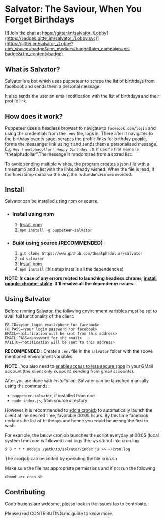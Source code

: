 # Salvator: The Saviour, When You Forget Birthdays

[![Join the chat at https://gitter.im/salvator_/Lobby](https://badges.gitter.im/salvator_/Lobby.svg)](https://gitter.im/salvator_/Lobby?utm_source=badge&utm_medium=badge&utm_campaign=pr-badge&utm_content=badge)

## What is Salvator?
Salvator is a bot which uses puppeteer to scrape the list of birthdays from facebook and sends them a personal
message.

It also sends the user an email notification with the list of birthdays and their profile link.

## How does it work?
Puppeteer uses a headless browser to navigate to `facebook.com/login` and using the credentials from the `.env` file,
logs in. There after it navigates to the birthday events page, scrapes the profile links for birthday people, forms
the messenger link using it and sends them a personalised message.<br/>
E.g `Hey thealphadollar! Happy Birthday :D`, if user's first name is "thealphadollar".The message is randomized from a stored list.

To avoid sending multiple wishes, the program creates a json file with a timestamp and a list with the links already wished. When the file is read, if the timestamp matches the day, the redundancies are avoided.

## Install
Salvator can be installed using npm or source.

* ### Install using npm
    1. [Install npm](https://www.npmjs.com/get-npm)
    2. `npm install -g puppeteer-salvator`

* ### Build using source (**RECOMMENDED**)
    1. `git clone https://www.github.com/thealphadollar/salvator`
    2. `cd salvator`
    3. [Install npm](https://www.npmjs.com/get-npm)
    4. `npm install` (this step installs all the dependencies)

**NOTE: In case of any errors related to launching headless chrome, [install google-chrome-stable](https://www.linuxbabe.com/ubuntu/install-google-chrome-ubuntu-16-04-lts).
 It'll resolve all the dependency issues.**

## Using Salvator
Before running Salvator, the following environment variables must be set to avail full functionality of the client:
```$xslt
FB_ID=<your login email/phone for facebook>
FB_PASS=<your login password for facebook>
EMAIL=<notification will be sent from this address>
EMAIL_PASS=<password for the email>
MAILTO=<notification will be sent to this address>
```
**RECOMMENDED** : Create a `.env` file in the `salvator` folder with the above mentioned environment variables.

**NOTE** : You also need to [enable access to less secure apps](https://support.google.com/a/answer/6260879?hl=en) in your GMail account (the
client only supports sending from gmail accounts).



After you are done with *installation*, Salvator can be launched manually using the commands :
- `puppeteer-salvator`, if installed from npm
- `node index.js`, from source directory

However, it is recommended to [add a cronjob](https://www.cyberciti.biz/faq/how-do-i-add-jobs-to-cron-under-linux-or-unix-oses/) to automatically launch the client at the desired time,
favorable 00:05 hours. By this time facebook updates the list of birthdays and hence you could be among the first to
 wish.

For example, the below cronjob launches the script everyday at 00:05 (local system timezone is followed) and logs the sys.stdout into cron.log
```
5 0 * * * nodejs /path/to/salvator/index.js >> ~/cron.log
```

The cronjob can be added by executing the file cron.sh

Make sure the file has appropriate permissions and if not run the following
```
chmod a+x cron.sh
```

## Contributing
Contributions are welcome, please look in the issues tab to contribute.

Please read CONTRIBUTING.md guide to know more.
